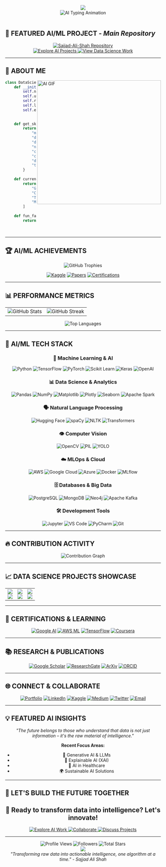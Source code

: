 <div align="center">
  <img src="https://capsule-render.vercel.app/api?type=waving&color=gradient&customColorList=6,11,20&height=300&section=header&text=Sajjad%20Ali%20Shah&fontSize=50&fontColor=fff&animation=twinkling&fontAlignY=38&desc=Data%20Scientist%20%7C%20ML%20Engineer%20%7C%20AI%20Researcher&descAlignY=51&descAlign=50" />
</div>

<div align="center">
  <img src="https://readme-typing-svg.herokuapp.com?font=Orbitron&size=40&pause=1000&color=00D9FF&center=true&vCenter=true&width=800&lines=Transforming+Data+into+Intelligence;Building+AI+Solutions+for+Tomorrow;Machine+Learning+%7C+Deep+Learning+%7C+NLP;Let's+Innovate+with+Artificial+Intelligence!" alt="AI Typing Animation" />
</div>

<br/>

## 🧠 **FEATURED AI/ML PROJECT** - *Main Repository*

<div align="center">
  <a href="https://github.com/SajjadKhanYousafzai/Sajjad-Ali-Shah">
    <img src="https://github-readme-stats.vercel.app/api/pin/?username=SajjadKhanYousafzai&repo=Sajjad-Ali-Shah&theme=algolia&hide_border=true&bg_color=0D1117&title_color=00D9FF&icon_color=FFD700&text_color=FFF" alt="Sajjad-Ali-Shah Repository" />
  </a>
</div>

<div align="center">
  <a href="https://github.com/SajjadKhanYousafzai/Sajjad-Ali-Shah">
    <img src="https://img.shields.io/badge/🤖_EXPLORE_MY_AI_PROJECTS-00D9FF?style=for-the-badge&logo=tensorflow&logoColor=white&labelColor=000000" alt="Explore AI Projects" />
  </a>
  <a href="https://github.com/SajjadKhanYousafzai/Sajjad-Ali-Shah">
    <img src="https://img.shields.io/badge/📊_VIEW_DATA_SCIENCE_WORK-FFD700?style=for-the-badge&logo=jupyter&logoColor=black&labelColor=000000" alt="View Data Science Work" />
  </a>
</div>

---

## 🎯 **ABOUT ME**

<img align="right" alt="AI GIF" width="400" src="https://user-images.githubusercontent.com/74038190/212749447-bfb7e725-6987-49d9-ae85-2015e3e7cc41.gif">

```python
class DataScientist:
    def __init__(self):
        self.name = "Sajjad Ali Shah"
        self.username = "SajjadKhanYousafzai"
        self.role = "Data Scientist | ML Engineer | AI Researcher"
        self.location = "Pakistan 🇵🇰"
        self.education = "BS in Software Engineering"
        
        
    def get_skills(self):
        return {
            "ml_frameworks": ["TensorFlow", "PyTorch", "Scikit-learn", "Keras"],
            "data_science": ["Pandas", "NumPy", "Matplotlib", "Seaborn", "Plotly"],
            "deep_learning": ["CNNs", "RNNs", "LSTMs", "Transformers", "GANs"],
            "nlp": ["NLTK", "spaCy", "Hugging Face", "BERT", "GPT"],
            "computer_vision": ["OpenCV", "PIL", "YOLO", "ResNet", "VGG"],
            "cloud_ml": ["AWS SageMaker", "Google Cloud AI", "Azure ML"],
            "databases": ["PostgreSQL", "MongoDB", "MySQL", "SQLite"],
            "tools": ["Jupyter", "Docker", "Git", "MLflow", "Weights & Biases"]
        }
    
    def current_focus(self):
        return [
            "Generative AI & Large Language Models",
            "Computer Vision Applications", 
            "Time Series Forecasting",
            "MLOps & Model Deployment"
        ]
    
    def fun_fact(self):
        return "I can train a neural network faster than I can make coffee! ☕🤖"
```

<br clear="right"/>

---

## 🏆 **AI/ML ACHIEVEMENTS**

<div align="center">
  <img src="https://github-profile-trophy.vercel.app/?username=SajjadKhanYousafzai&theme=algolia&no-frame=true&no-bg=true&margin-w=4&row=2&column=4" alt="GitHub Trophies" />
</div>

<div align="center">
  
[![Kaggle](https://img.shields.io/badge/Kaggle-Expert-20BEFF?style=for-the-badge&logo=kaggle&logoColor=white)](https://kaggle.com/sajjadalishah)
[![Papers](https://img.shields.io/badge/Research_Papers-5-FF6B6B?style=for-the-badge&logo=googlescholar&logoColor=white)](https://scholar.google.com)
[![Certifications](https://img.shields.io/badge/ML_Certifications-8-4ECDC4?style=for-the-badge&logo=coursera&logoColor=white)](https://coursera.org)

</div>

---

## 📊 **PERFORMANCE METRICS**

<div align="center">
  <table>
    <tr>
      <td>
        <img src="https://github-readme-stats.vercel.app/api?username=SajjadKhanYousafzai&show_icons=true&theme=algolia&hide_border=true&bg_color=0D1117&title_color=00D9FF&icon_color=FFD700&text_color=FFF&custom_title=💻%20GitHub%20Statistics" alt="GitHub Stats" />
      </td>
      <td>
        <img src="https://github-readme-streak-stats.herokuapp.com/?user=SajjadKhanYousafzai&theme=algolia&hide_border=true&background=0D1117&stroke=00D9FF&ring=FFD700&fire=00D9FF&currStreakLabel=FFF" alt="GitHub Streak" />
      </td>
    </tr>
  </table>
</div>

<div align="center">
  <img src="https://github-readme-stats.vercel.app/api/top-langs/?username=SajjadKhanYousafzai&layout=donut&theme=algolia&hide_border=true&bg_color=0D1117&title_color=00D9FF&text_color=FFF&langs_count=8" alt="Top Languages" />
</div>

---

## 🤖 **AI/ML TECH STACK**

<div align="center">

### 🧠 **Machine Learning & AI**
![Python](https://img.shields.io/badge/Python-3776AB?style=for-the-badge&logo=python&logoColor=white)
![TensorFlow](https://img.shields.io/badge/TensorFlow-FF6F00?style=for-the-badge&logo=tensorflow&logoColor=white)
![PyTorch](https://img.shields.io/badge/PyTorch-EE4C2C?style=for-the-badge&logo=pytorch&logoColor=white)
![Scikit Learn](https://img.shields.io/badge/scikit_learn-F7931E?style=for-the-badge&logo=scikit-learn&logoColor=white)
![Keras](https://img.shields.io/badge/Keras-D00000?style=for-the-badge&logo=Keras&logoColor=white)
![OpenAI](https://img.shields.io/badge/OpenAI-74aa9c?style=for-the-badge&logo=openai&logoColor=white)

### 📊 **Data Science & Analytics**
![Pandas](https://img.shields.io/badge/Pandas-150458?style=for-the-badge&logo=pandas&logoColor=white)
![NumPy](https://img.shields.io/badge/NumPy-013243?style=for-the-badge&logo=numpy&logoColor=white)
![Matplotlib](https://img.shields.io/badge/Matplotlib-11557c?style=for-the-badge&logo=matplotlib&logoColor=white)
![Plotly](https://img.shields.io/badge/Plotly-239120?style=for-the-badge&logo=plotly&logoColor=white)
![Seaborn](https://img.shields.io/badge/Seaborn-3776AB?style=for-the-badge&logo=seaborn&logoColor=white)
![Apache Spark](https://img.shields.io/badge/Apache_Spark-FFFFFF?style=for-the-badge&logo=apachespark&logoColor=E25A1C)

### 🗣️ **Natural Language Processing**
![Hugging Face](https://img.shields.io/badge/🤗_Hugging_Face-FFD21E?style=for-the-badge&logoColor=black)
![spaCy](https://img.shields.io/badge/spaCy-09A3D5?style=for-the-badge&logo=spacy&logoColor=white)
![NLTK](https://img.shields.io/badge/NLTK-154f3c?style=for-the-badge&logoColor=white)
![Transformers](https://img.shields.io/badge/Transformers-FF6F00?style=for-the-badge&logoColor=white)

### 👁️ **Computer Vision**
![OpenCV](https://img.shields.io/badge/OpenCV-27338e?style=for-the-badge&logo=OpenCV&logoColor=white)
![PIL](https://img.shields.io/badge/Pillow-FFD43B?style=for-the-badge&logoColor=black)
![YOLO](https://img.shields.io/badge/YOLO-00FFFF?style=for-the-badge&logoColor=black)

### ☁️ **MLOps & Cloud**
![AWS](https://img.shields.io/badge/Amazon_AWS-FF9900?style=for-the-badge&logo=amazon-aws&logoColor=white)
![Google Cloud](https://img.shields.io/badge/Google_Cloud-4285F4?style=for-the-badge&logo=google-cloud&logoColor=white)
![Azure](https://img.shields.io/badge/Microsoft_Azure-0078D4?style=for-the-badge&logo=microsoft-azure&logoColor=white)
![Docker](https://img.shields.io/badge/Docker-2CA5E0?style=for-the-badge&logo=docker&logoColor=white)
![MLflow](https://img.shields.io/badge/MLflow-0194E2?style=for-the-badge&logo=numpy&logoColor=white)

### 🗄️ **Databases & Big Data**
![PostgreSQL](https://img.shields.io/badge/PostgreSQL-316192?style=for-the-badge&logo=postgresql&logoColor=white)
![MongoDB](https://img.shields.io/badge/MongoDB-4EA94B?style=for-the-badge&logo=mongodb&logoColor=white)
![Neo4j](https://img.shields.io/badge/Neo4j-008CC1?style=for-the-badge&logo=neo4j&logoColor=white)
![Apache Kafka](https://img.shields.io/badge/Apache_Kafka-231F20?style=for-the-badge&logo=apache-kafka&logoColor=white)

### 🛠️ **Development Tools**
![Jupyter](https://img.shields.io/badge/Jupyter-F37626?style=for-the-badge&logo=Jupyter&logoColor=white)
![VS Code](https://img.shields.io/badge/Visual_Studio_Code-0078D4?style=for-the-badge&logo=visual%20studio%20code&logoColor=white)
![PyCharm](https://img.shields.io/badge/PyCharm-143?style=for-the-badge&logo=pycharm&logoColor=black&color=black&labelColor=green)
![Git](https://img.shields.io/badge/Git-F05032?style=for-the-badge&logo=git&logoColor=white)

</div>

---

## 🔥 **CONTRIBUTION ACTIVITY**

<div align="center">
  <img src="https://github-readme-activity-graph.vercel.app/graph?username=SajjadKhanYousafzai&theme=react-dark&bg_color=0D1117&color=00D9FF&line=FFD700&point=FFFFFF&area=true&hide_border=true" alt="Contribution Graph" />
</div>

---

## 📈 **DATA SCIENCE PROJECTS SHOWCASE**

<div align="center">
  <table>
    <tr>
      <td align="center">
        <img src="https://img.shields.io/badge/🧠_Deep_Learning-Projects-FF6B6B?style=for-the-badge" />
        <br/>
        <img src="https://img.shields.io/badge/Neural_Networks-15+-4ECDC4?style=flat-square" />
      </td>
      <td align="center">
        <img src="https://img.shields.io/badge/📊_Data_Analysis-Projects-45B7D1?style=for-the-badge" />
        <br/>
        <img src="https://img.shields.io/badge/Datasets_Analyzed-50+-96CEB4?style=flat-square" />
      </td>
      <td align="center">
        <img src="https://img.shields.io/badge/🤖_ML_Models-Deployed-FFA07A?style=for-the-badge" />
        <br/>
        <img src="https://img.shields.io/badge/Production_Models-8+-FFEAA7?style=flat-square" />
      </td>
    </tr>
  </table>
</div>

---

## 🏅 **CERTIFICATIONS & LEARNING**

<div align="center">
  
[![Google AI](https://img.shields.io/badge/Google_AI_Certified-4285F4?style=for-the-badge&logo=google&logoColor=white)](https://cloud.google.com/certification)
[![AWS ML](https://img.shields.io/badge/AWS_ML_Specialty-FF9900?style=for-the-badge&logo=amazon-aws&logoColor=white)](https://aws.amazon.com/certification)
[![TensorFlow](https://img.shields.io/badge/TensorFlow_Developer-FF6F00?style=for-the-badge&logo=tensorflow&logoColor=white)](https://tensorflow.org/certificate)
[![Coursera](https://img.shields.io/badge/ML_Specialization-0056D2?style=for-the-badge&logo=coursera&logoColor=white)](https://coursera.org)

</div>

---

## 📚 **RESEARCH & PUBLICATIONS**

<div align="center">
  
[![Google Scholar](https://img.shields.io/badge/Google_Scholar-4285F4?style=for-the-badge&logo=google-scholar&logoColor=white)](https://scholar.google.com)
[![ResearchGate](https://img.shields.io/badge/ResearchGate-00CCBB?style=for-the-badge&logo=ResearchGate&logoColor=white)](https://researchgate.net)
[![ArXiv](https://img.shields.io/badge/arXiv-B31B1B?style=for-the-badge&logo=arxiv&logoColor=white)](https://arxiv.org)
[![ORCID](https://img.shields.io/badge/ORCID-A6CE39?style=for-the-badge&logo=orcid&logoColor=white)](https://orcid.org)

</div>

---

## 🌐 **CONNECT & COLLABORATE**

<div align="center">
  
[![Portfolio](https://img.shields.io/badge/AI_Portfolio-FF5722?style=for-the-badge&logo=google-chrome&logoColor=white)](https://sajjad-khan-yousafzai-portfolio.vercel.app/)
[![LinkedIn](https://img.shields.io/badge/LinkedIn-0077B5?style=for-the-badge&logo=linkedin&logoColor=white)](https://www.linkedin.com/in/sajjad-ali-shah47/)
[![Kaggle](https://img.shields.io/badge/Kaggle-20BEFF?style=for-the-badge&logo=kaggle&logoColor=white)](https://kaggle.com/sajjadalishah)
[![Medium](https://img.shields.io/badge/Medium-12100E?style=for-the-badge&logo=medium&logoColor=white)](https://medium.com/@sajjadalishah)
[![Twitter](https://img.shields.io/badge/AI_Insights-1DA1F2?style=for-the-badge&logo=twitter&logoColor=white)](https://twitter.com/sajjadalishah_ai)
[![Email](https://img.shields.io/badge/Email-D14836?style=for-the-badge&logo=gmail&logoColor=white)](mailto:sajjadalishah@gmail.com)

</div>

---

## 💡 **FEATURED AI INSIGHTS**

<div align="center">
  
*"The future belongs to those who understand that data is not just information – it's the raw material of intelligence."*

**Recent Focus Areas:**
- 🚀 Generative AI & LLMs
- 🔬 Explainable AI (XAI)
- 🏥 AI in Healthcare
- 🌍 Sustainable AI Solutions

</div>

---

## 🎯 **LET'S BUILD THE FUTURE TOGETHER**

<div align="center">
  <h2>🤖 Ready to transform data into intelligence? Let's innovate!</h2>
  
  <a href="https://github.com/SajjadKhanYousafzai/Sajjad-Ali-Shah">
    <img src="https://img.shields.io/badge/🌟_EXPLORE_MY_AI_WORK-00D9FF?style=for-the-badge&logo=github&logoColor=black&labelColor=000000" alt="Explore AI Work" />
  </a>
  
  <a href="https://github.com/SajjadKhanYousafzai?tab=followers">
    <img src="https://img.shields.io/badge/🤝_COLLABORATE_WITH_ME-FFD700?style=for-the-badge&logo=github&logoColor=black&labelColor=000000" alt="Collaborate" />
  </a>
  
  <a href="mailto:sajjadalishah@gmail.com">
    <img src="https://img.shields.io/badge/💬_DISCUSS_AI_PROJECTS-FF6B6B?style=for-the-badge&logo=gmail&logoColor=white&labelColor=000000" alt="Discuss Projects" />
  </a>
  
</div>

---

<div align="center">
  <img src="https://komarev.com/ghpvc/?username=SajjadKhanYousafzai&color=00D9FF&style=for-the-badge&label=PROFILE+VIEWS" alt="Profile Views" />
  <img src="https://img.shields.io/github/followers/SajjadKhanYousafzai?color=FFD700&style=for-the-badge&label=FOLLOWERS&logo=github" alt="Followers" />
  <img src="https://img.shields.io/github/stars/SajjadKhanYousafzai?color=FF6B6B&style=for-the-badge&label=TOTAL+STARS&logo=github" alt="Total Stars" />
</div>

<div align="center">
  <img src="https://capsule-render.vercel.app/api?type=waving&color=gradient&customColorList=6,11,20&height=100&section=footer" />
</div>

<!-- Optional: Add a quote or motto -->
<div align="center">
  <i>"Transforming raw data into actionable intelligence, one algorithm at a time." - Sajjad Ali Shah</i>
</div>
